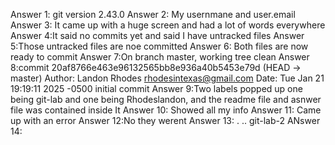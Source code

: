 Answer 1: git version 2.43.0
Answer 2: My usernmane and user.email
Answer 3: It came up with a huge screen and had a lot of words everywhere
Answer 4:It said no commits yet and said I have untracked files
Answer 5:Those untracked files are noe committed
Answer 6: Both files are now ready to commit
Answer 7:On branch master, working tree clean
Answer 8:commit 20af8766e463e96132565bb8e936a40b5453e79d (HEAD -> master)
Author: Landon Rhodes <rhodesintexas@gmail.com>
Date:   Tue Jan 21 19:19:11 2025 -0500
initial commit
Answer 9:Two labels popped up one being git-lab and one being Rhodeslandon, and the readme file and asnwer file was contained inside It
Answer 10: Showed all my info
Answer 11: Came up with an error
Answer 12:No they werent
Answer 13: . .. git-lab-2
ANswer 14:
